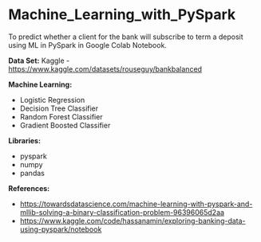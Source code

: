 # Machine_Learning_with_PySpark
To predict whether a client for the bank will subscribe to term a deposit using ML in PySpark in Google Colab Notebook.

**Data Set:**
Kaggle - https://www.kaggle.com/datasets/rouseguy/bankbalanced

**Machine Learning:**

- Logistic Regression
- Decision Tree Classifier
- Random Forest Classifier
- Gradient Boosted Classifier

**Libraries:**

- pyspark
- numpy
- pandas

**References:**
- https://towardsdatascience.com/machine-learning-with-pyspark-and-mllib-solving-a-binary-classification-problem-96396065d2aa
- https://www.kaggle.com/code/hassanamin/exploring-banking-data-using-pyspark/notebook
